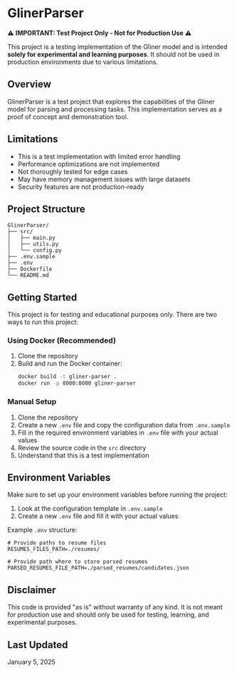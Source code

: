 # GlinerParser

⚠️ **IMPORTANT: Test Project Only - Not for Production Use** ⚠️

This project is a testing implementation of the Gliner model and is intended **solely for experimental and learning purposes**. It should not be used in production environments due to various limitations.

## Overview

GlinerParser is a test project that explores the capabilities of the Gliner model for parsing and processing tasks. This implementation serves as a proof of concept and demonstration tool.

## Limitations

- This is a test implementation with limited error handling
- Performance optimizations are not implemented
- Not thoroughly tested for edge cases
- May have memory management issues with large datasets
- Security features are not production-ready

## Project Structure

```
GlinerParser/
├── src/
│   ├── main.py
│   ├── utils.py
│   └── config.py
├── .env.sample
├── .env
├── Dockerfile
└── README.md
```

## Getting Started

This project is for testing and educational purposes only. There are two ways to run this project:

### Using Docker (Recommended)

1. Clone the repository
2. Build and run the Docker container:
   ```bash
   docker build -t gliner-parser .
   docker run -p 8000:8000 gliner-parser
   ```

### Manual Setup

1. Clone the repository
2. Create a new `.env` file and copy the configuration data from `.env.sample`
3. Fill in the required environment variables in `.env` file with your actual values
4. Review the source code in the `src` directory
5. Understand that this is a test implementation

## Environment Variables

Make sure to set up your environment variables before running the project:
1. Look at the configuration template in `.env.sample`
2. Create a new `.env` file and fill it with your actual values

Example `.env` structure:
```
# Provide paths to resume files
RESUMES_FILES_PATH=./resumes/

# Provide path where to store parsed resumes
PARSED_RESUMES_FILE_PATH=./parsed_resumes/candidates.json
```

## Disclaimer

This code is provided "as is" without warranty of any kind. It is not meant for production use and should only be used for testing, learning, and experimental purposes.

## Last Updated

January 5, 2025